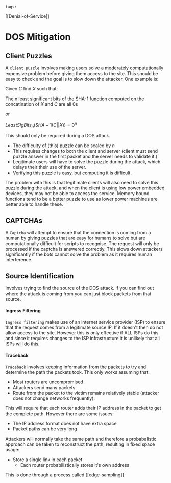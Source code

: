 
```
tags:
```
[[Denial-of-Service]]

# DOS Mitigation
## Client Puzzles
A `client puzzle` involves making users solve a moderately computationally expensive problem before giving them access to the site. This should be easy to check and the goal is to slow down the attacker. One example is:

Given $C$ find $X$ such that:

The n least significant bits of the SHA-1 function computed on the concatination of $X$ and $C$ are all 0s

or

$LeastSigBits_n(SHA-1(C||X)) = 0^n$

This should only be required during a DOS attack.

* The difficulty of (this) puzzle can be scaled by $n$
* This requires changes to both the client and server (client must send puzzle answer in the first packet and the server needs to validate it.)
* Legitimate users will have to solve the puzzle during the attack, which delays their their use of the server.
* Verifying this puzzle is easy, but computing it is difficult.

The problem with this is that legitimate clients will also need to solve this puzzle during the attack, and when the client is using low power embedded devices, they may not be able to access the service. Memory bound functions tend to be a better puzzle to use as lower power machines are better able to handle these.
## CAPTCHAs 
A `Captcha` will attempt to ensure that the connection is coming from a human by giving puzzles that are easy for humans to solve but are computationally difficult for scripts to recognise. The request will only be processed if the captcha is answered correctly. This slows down attackers significantly if the bots cannot solve the problem as it requires human interference.

## Source Identification
Involves trying to find the source of the DOS attack. If you can find out where the attack is coming from you can just block packets from that source.

#### Ingress Filtering 
`Ingress filtering` makes use of an internet service provider (ISP) to ensure that the request comes from a legitimate source IP. If it doesn't then do not allow access to the site.
However this is only effective if ALL ISPs do this and since it requires changes to the ISP infrastructure it is unlikely that all ISPs will do this.

#### Traceback
`Traceback` involves keeping information from the packets to try and determine the path the packets took. This only works assuming that:
* Most routers are uncompromised
* Attackers send many packets
* Route from the packet to the victim remains relatively stable (attacker does not change networks frequently).

This will require that each router adds their IP address in the packet to get the complete path. However there are some issues:
* The IP address format does not have extra space
* Packet paths can be very long

Attackers will normally take the same path and therefore a probabalistic approach can be taken to reconstruct the path, resulting in fixed space usage:
* Store a single link in each packet
	* Each router probabilistically stores it's own address

This is done through a process called [[edge-sampling]]